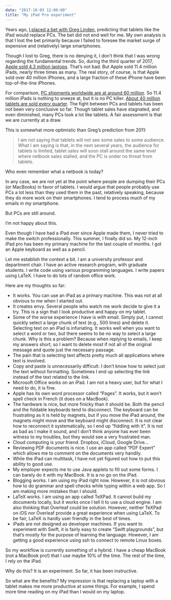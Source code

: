 ```yaml
---
date: "2017-10-03 12:00:00"
title: "My iPad Pro experiment"
---
```




Years ago, [I placed a bet with Greg Linden](http://glinden.blogspot.ca/2012/09/will-tablets-replace-pcs.html), predicting that tablets like the iPad would replace PCs. The bet did not end well for me. My own analysis is that I lost the bet primarily because I failed to foresee the market surge of expensive and (relatively) large smartphones.

Though I lost to Greg, there is no denying it, I don&rsquo;t think that I was wrong regarding the fundamental trends. So, during the third quarter of 2017, [Apple sold 4.3 million laptops](http://www.macworld.co.uk/news/apple/apple-q3-2017-financial-results-iphone-ipad-mac-sales-all-up-3581769/). That&rsquo;s not bad. But Apple sold 11.4 million iPads, nearly three times as many. The real story, of course, is that Apple sold over 40 million iPhones, and a large fraction of these iPhone have been top-of-the-line iPhones.

For comparison, [PC shipments worldwide are at around 60 million](https://www.statista.com/statistics/263393/global-pc-shipments-since-1st-quarter-2009-by-vendor/). So 11.4 million iPads is nothing to sneeze at, but it is no PC killer. [About 40 million tablets are sold every quarter](http://pocketnow.com/2017/08/04/global-tablet-sales-q2-2017-apple-huawei-amazon-share). The fight between PCs and tablets has been not been very conclusive so far. Though tablet sales have stagnated, and even diminished, many PCs look a lot like tablets. A fair assessment is that we are currently at a draw.

This is somewhat more optimistic than Greg&rsquo;s prediction from 2011:

> I am not saying that tablets will not see some sales to some audience. What I am saying is that, in the next several years, the audience for tablets is limited, tablet sales will soon stall around the same level where netbook sales stalled, and the PC is under no threat from tablets.


Who even remember what a netbook is today?

In any case, we are not yet at the point where people are dumping their PCs (or MacBooks) in favor of tablets. I would argue that people probably use PCs a lot less than they used them in the past, relatively speaking, because they do more work on their smartphones. I tend to process much of my emails in my smartphone.

But PCs are still around.

I&rsquo;m not happy about this.

Even though I have had a iPad ever since Apple made them, I never tried to make the switch professionally. This summer, I finally did so. My 12-inch iPad pro has been my primary machine for the last couple of months. I got an Apple keyboard as well as a pencil.

Let me establish the context a bit. I am a university professor and department chair. I have an active research program, with graduate students. I write code using various programming languages. I write papers using LaTeX. I have to do lots of random office work.

Here are my thoughts so far:

- It works. You can use an iPad as a primary machine. This was not at all obvious to me when I started out. 
- It creates envy. Several people who watch me work decide to give it a try. This is a sign that I look productive and happy on my tablet. 
- Some of the worse experience I have is with email. Simply put, I cannot quickly select a large chunk of text (e.g., 500 lines) and delete it. Selecting text on an iPad is infuriating. It works well when you want to select a word or two, but there seems to be no way to select a large chunk. Why is this a problem? Because when replying to emails, I keep my answers short, so I want to delete most if not all of the original message and quote just the necessary passage.
- The pain that is selecting text affects pretty much all applications where text is involved.
- Copy and paste is unnecessarily difficult. I don&rsquo;t know how to select just the text without formatting. Sometimes I end up selecting the link instead of the text related to the link. 
- Microsoft Office works on an iPad. I am not a heavy user, but for what I need to do, it is fine. 
- Apple has its own word processor called &ldquo;Pages&rdquo;. It works, but it won&rsquo;t spell check in French (it does on a MacBook).
- The hardware is nice, but more finicky than it should be. Both the pencil and the foldable keyboards tend to disconnect. The keyboard can be frustrating as it is held by magnets, but if you move the iPad around, the magnets might move and the keyboard might disconnect. It is not clear how to reconnect it systematically, so I end up &ldquo;fiddling with it&rdquo;. It is not as bad as I make it sound, and I don&rsquo;t think anyone has ever been witness to my troubles, but they would see a very frustrated man.
- Cloud computing is your friend. Dropbox, iCloud, Google Drive&hellip; 
- Reviewing PDF documents is nice. I use an app called &ldquo;PDF Expert&rdquo; which allows me to comment on the documents very handily. 
- While the iPad can multitask, I have not yet figured out how to put this ability to good use. 
- My employer expects me to use Java applets to fill out some forms. I can barely do it with my MacBook. It is a no go on the iPad.
- Blogging works. I am using my iPad right now. However, it is not obvious how to do grammar and spell checks while typing within a web app. So I am making more mistakes than I should.
- LaTeX works. I am using an app called TeXPad. It cannot build my documents locally, but it works once I tell it to use a cloud engine. I am also thinking that Overleaf could be solution. However, neither TeXPad on iOS nor Overleaf provide a great experience when using LaTeX. To be fair, LaTeX is hardly user friendly in the best of times. 
- iPads are not designed as developer machines. If you want to experiment with Swift, it is fairly easy to create &ldquo;Swift playgrounds&rdquo;, but that&rsquo;s mostly for the purpose of learning the language. However, I am getting a good experience using ssh to connect to remote Linux boxes. 


So my workflow is currently something of a hybrid. I have a cheap MacBook (not a MacBook pro!) that I use maybe 10% of the time. The rest of the time, I rely on the iPad.

Why do this? It is an experiment. So far, it has been instructive.

So what are the benefits? My impression is that replacing a laptop with a tablet makes me more productive at some things. For example, I spend more time reading on my iPad than I would on my laptop.


